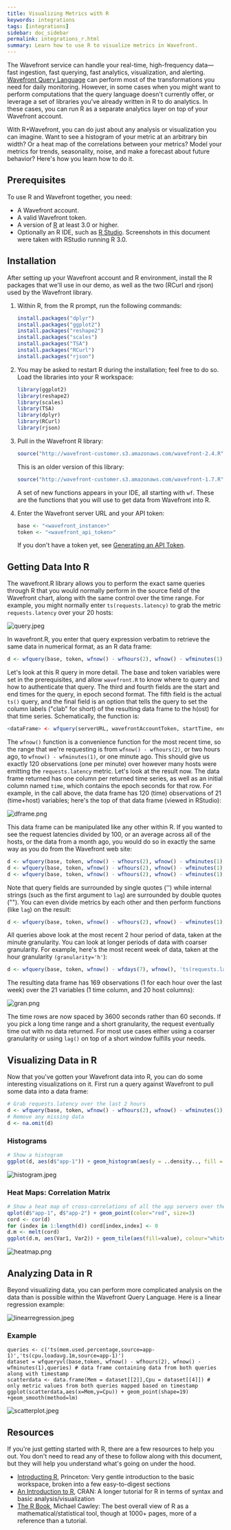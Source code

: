 ```yaml
---
title: Visualizing Metrics with R
keywords: integrations
tags: [integrations]
sidebar: doc_sidebar
permalink: integrations_r.html
summary: Learn how to use R to visualize metrics in Wavefront.
---
```


The Wavefront service can handle your real-time, high-frequency data&mdash;fast ingestion, fast querying, fast analytics, visualization, and alerting. [Wavefront Query Language](query_language_reference.html) can perform most of the transformations you need for daily monitoring. However, in some cases when you might want to perform computations that the query language doesn't currently offer, or leverage a set of libraries you've already written in R to do analytics. In these cases, you can run R as a separate analytics layer on top of your Wavefront account.

With R+Wavefront, you can do just about any analysis or visualization you can imagine. Want to see a histogram of your metric at an arbitrary bin width? Or a heat map of the correlations between your metrics? Model your metrics for trends, seasonality, noise, and make a forecast about future behavior? Here's how you learn how to do it.


## Prerequisites

To use R and Wavefront together, you need:

- A Wavefront account.
- A valid Wavefront token.
- A version of [R](http://cran.rstudio.com/) at least 3.0 or higher.
- Optionally an R IDE, such as [R Studio](https://www.rstudio.com/). Screenshots in this document were taken with RStudio running R 3.0.

## Installation
After setting up your Wavefront account and R environment, install the R packages that we'll use in our demo, as well as the two (RCurl and rjson) used by the Wavefront library.

1.  Within R, from the R prompt, run the following commands:

    ```r
    install.packages("dplyr")
    install.packages("ggplot2")
    install.packages("reshape2")
    install.packages("scales")
    install.packages("TSA")
    install.packages("RCurl")
    install.packages("rjson")
    ```

 1. You may be asked to restart R during the installation; feel free to do so. Load the libraries into your R workspace:

    ```r
    library(ggplot2)
    library(reshape2)
    library(scales)
    library(TSA)
    library(dplyr)
    library(RCurl)
    library(rjson)
    ```

 1. Pull in the Wavefront R library:

    ```r
    source("http://wavefront-customer.s3.amazonaws.com/wavefront-2.4.R")
    ```

    This is an older version of this library:

    ```r
    source("http://wavefront-customer.s3.amazonaws.com/wavefront-1.7.R")
    ```

    A set of new functions appears in your IDE, all starting with `wf`. These are the functions that you will use to get data from Wavefront into R.

 1. Enter the Wavefront server URL and your API token:

    ```r
    base <- "<wavefront_instance>"
    token <- "<wavefront_api_token>"
    ```

    If you don't have a token yet, see [Generating an API Token](wavefront_api.html#generating-an-api-token).

## Getting Data Into R

The wavefront.R library allows you to perform the exact same queries through R that you would normally perform in the source field of the Wavefront chart, along with the same control over the time range. For example, you might normally enter `ts(requests.latency)` to grab the metric `requests.latency` over your 20 hosts:

![query.jpeg](images/query.jpeg)

In wavefront.R, you enter that query expression verbatim to retrieve the same data in numerical format, as an R data frame:

```r
d <- wfquery(base, token, wfnow() - wfhours(2), wfnow() - wfminutes(1), 'ts(requests.latency)', clab='h')
```

Let's look at this R query in more detail. The base and token variables were set in the prerequisites, and allow `wavefront.R` to know where to query and how to authenticate that query. The third and fourth fields are the start and end times for the query, in epoch second format. The fifth field is the actual `ts()` query, and the final field is an option that tells the query to set the column labels ("clab" for short) of the resulting data frame to the h(ost) for that time series. Schematically, the function is:

```r
<dataFrame> <- wfquery(serverURL, wavefrontAccountToken, startTime, endTime, query)
```

The `wfnow()` function is a convenience function for the most recent time, so the range that we're requesting is from `wfnow() - wfhours(2)`, or two hours ago, to `wfnow() - wfminutes(1)`, or one minute ago. This should give us exactly 120 observations (one per minute) over however many hosts were emitting the `requests.latency` metric.
Let's look at the result now. The data frame returned has one column per returned time series, as well as an initial column named `time`, which contains the epoch seconds for that row. For example, in the call above, the data frame has 120 (time) observations of 21 (time+host) variables; here's the top of that data frame (viewed in RStudio):

![dframe.png](images/dframe.png)

This data frame can be manipulated like any other within R.
If you wanted to see the request latencies divided by 100, or an average across all of the hosts, or the data from a month ago, you would do so in exactly the same way as you do from the Wavefront web site:

```r
d <- wfquery(base, token, wfnow() - wfhours(2), wfnow() - wfminutes(1), 'ts(requests.latency) / 100', clab='h')
d <- wfquery(base, token, wfnow() - wfhours(2), wfnow() - wfminutes(1), 'avg(ts(requests.latency))', clab='h')
d <- wfquery(base, token, wfnow() - wfhours(2), wfnow() - wfminutes(1), 'lag("one month ago", avg(ts(requests.latency)))', clab='h')
```

Note that query fields are surrounded by single quotes ('') while internal strings (such as the first argument to `lag`) are surrounded by double quotes (""). You can even divide metrics by each other and then perform functions (like `lag`) on the result:

```r
d <- wfquery(base, token, wfnow() - wfhours(2), wfnow() - wfminutes(1), 'lag("one month ago", ts(requests.failures.num) / ts(requests.total.num))', clab='h')
```

All queries above look at the most recent 2 hour period of data, taken at the minute granularity. You can look at longer periods of data with coarser granularity. For example, here's the most recent week of data, taken at the hour granularity `(granularity='h'`):

```r
d <- wfquery(base, token, wfnow() - wfdays(7), wfnow(), 'ts(requests.latency)', clab='h', granularity='h')
```

The resulting data frame has 169 observations (1 for each hour over the last week) over the 21 variables (1 time column, and 20 host columns):

![gran.png](images/gran.png)

The time rows are now spaced by 3600 seconds rather than 60 seconds. If you pick a long time range and a short granularity, the request eventually time out with no data returned. For most use cases either using a coarser granularity or using `lag()` on top of a short window fulfills your needs.

## Visualizing Data in R
Now that you've gotten your Wavefront data into R, you can do some interesting visualizations on it. First run a query against Wavefront to pull some data into a data frame:

```r
# Grab requests.latency over the last 2 hours
d <- wfquery(base, token, wfnow() - wfhours(2), wfnow() - wfminutes(1), 'ts(requests.latency)', clab='h')
# Remove any missing data
d <- na.omit(d)
```

### Histograms

```r
# Show a histogram
ggplot(d, aes(d$"app-1")) + geom_histogram(aes(y = ..density.., fill = ..count..), binwidth=5) + geom_density()
```
![histogram.jpeg](images/histogram.jpeg)

### Heat Maps: Correlation Matrix

```r
# Show a heat map of cross-correlations of all the app servers over the full 2h window
qplot(d$"app-1", d$"app-2") + geom_point(color="red", size=3)
cord <- cor(d)
for (index in 1:length(d)) cord[index,index] <- 0
d.m <- melt(cord)
ggplot(d.m, aes(Var1, Var2)) + geom_tile(aes(fill=value), colour="white") + scale_fill_gradient(low="white", high="steelblue")
```

![heatmap.png](images/heatmap.png)

## Analyzing Data in R
Beyond visualizing data, you can perform more complicated analysis on the data than is possible within the Wavefront Query Language. Here is a linear regression example:

![linearregression.jpeg](images/linearregression.jpeg)

### Example

```
queries <- c('ts(mem.used.percentage,source=app-1)','ts(cpu.loadavg.1m,source=app-1)')
dataset = wfqueryvl(base,token, wfnow() - wfhours(2), wfnow() - wfminutes(1),queries) # data frame containing data from both queries along with timestamp
scatterdata <- data.frame(Mem = dataset[[2]],Cpu = dataset[[4]]) # only metric values from both queries mapped based on timestamp
ggplot(scatterdata,aes(x=Mem,y=Cpu)) + geom_point(shape=19) +geom_smooth(method=lm)
```

![scatterplot.jpeg](images/scatterplot.jpeg)

## Resources
If you're just getting started with R, there are a few resources to help you out. You don't need to read any of these to follow along with this document, but they will help you understand what's going on under the hood.

- [Introducting R](http://data.princeton.edu/R/default.html), Princeton: Very gentle introduction to the basic workspace, broken into a few easy-to-digest sections
- [An Introduction to R](http://cran.r-project.org/doc/manuals/R-intro.html), CRAN: A longer tutorial for R in terms of syntax and basic analysis/visualization
- [The R Book](https://archive.org/download/TheRBook/The_R_Book-Crawley.pdf), Michael Cawley: The best overall view of R as a mathematical/statistical tool, though at 1000+ pages, more of a reference than a tutorial.
